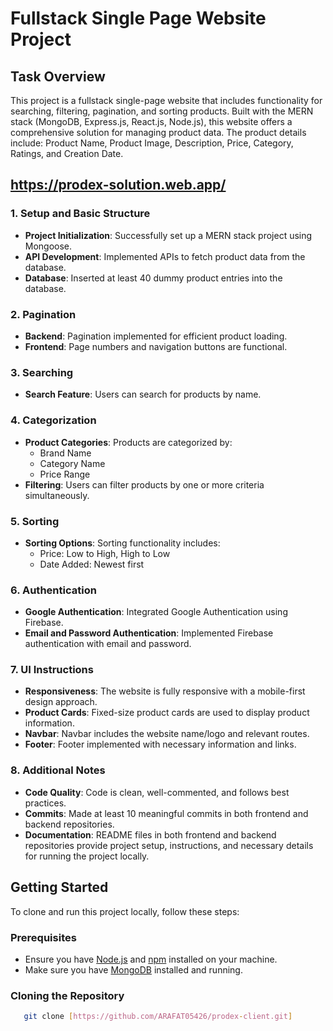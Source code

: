 # Fullstack Single Page Website Project

## Task Overview

This project is a fullstack single-page website that includes functionality for searching, filtering, pagination, and sorting products. Built with the MERN stack (MongoDB, Express.js, React.js, Node.js), this website offers a comprehensive solution for managing product data. The product details include: Product Name, Product Image, Description, Price, Category, Ratings, and Creation Date.

## https://prodex-solution.web.app/

### 1. Setup and Basic Structure

- **Project Initialization**: Successfully set up a MERN stack project using Mongoose.
- **API Development**: Implemented APIs to fetch product data from the database.
- **Database**: Inserted at least 40 dummy product entries into the database.

### 2. Pagination

- **Backend**: Pagination implemented for efficient product loading.
- **Frontend**: Page numbers and navigation buttons are functional.

### 3. Searching

- **Search Feature**: Users can search for products by name.

### 4. Categorization

- **Product Categories**: Products are categorized by:
  - Brand Name
  - Category Name
  - Price Range
- **Filtering**: Users can filter products by one or more criteria simultaneously.

### 5. Sorting

- **Sorting Options**: Sorting functionality includes:
  - Price: Low to High, High to Low
  - Date Added: Newest first

### 6. Authentication

- **Google Authentication**: Integrated Google Authentication using Firebase.
- **Email and Password Authentication**: Implemented Firebase authentication with email and password.

### 7. UI Instructions

- **Responsiveness**: The website is fully responsive with a mobile-first design approach.
- **Product Cards**: Fixed-size product cards are used to display product information.
- **Navbar**: Navbar includes the website name/logo and relevant routes.
- **Footer**: Footer implemented with necessary information and links.

### 8. Additional Notes

- **Code Quality**: Code is clean, well-commented, and follows best practices.
- **Commits**: Made at least 10 meaningful commits in both frontend and backend repositories.
- **Documentation**: README files in both frontend and backend repositories provide project setup, instructions, and necessary details for running the project locally.

## Getting Started

To clone and run this project locally, follow these steps:

### Prerequisites

- Ensure you have [Node.js](https://nodejs.org/) and [npm](https://www.npmjs.com/) installed on your machine.
- Make sure you have [MongoDB](https://www.mongodb.com/) installed and running.

### Cloning the Repository

```bash
   git clone [https://github.com/ARAFAT05426/prodex-client.git]

```
